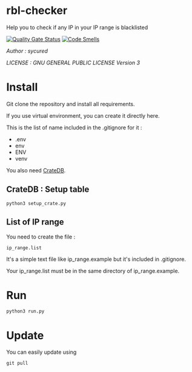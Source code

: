 # rbl-checker

Help you to check if any IP in your IP range is blacklisted

[![Quality Gate Status](https://sonarcloud.io/api/project_badges/measure?project=sycured_rbl-checker&metric=alert_status)](https://sonarcloud.io/dashboard?id=sycured_rbl-checker)
[![Code Smells](https://sonarcloud.io/api/project_badges/measure?project=sycured_rbl-checker&metric=code_smells)](https://sonarcloud.io/dashboard?id=sycured_rbl-checker)

*Author : sycured*

*LICENSE : GNU GENERAL PUBLIC LICENSE Version 3*

# Install

Git clone the repository and install all requirements.

If you use virtual environment, you can create it directly here.

This is the list of name included in the .gitignore for it :

- .env
- env
- ENV
- venv

You also need [CrateDB](https://crate.io/download).


## CrateDB : Setup table

    python3 setup_crate.py

## List of IP range

You need to create the file :

    ip_range.list

It's a simple text file like ip_range.example but it's included in .gitignore.

Your ip_range.list must be in the same directory of ip_range.example.

# Run

    python3 run.py

# Update

You can easily update using

    git pull
